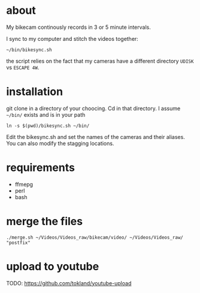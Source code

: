 # about
My bikecam continously records in 3 or 5 minute intervals.

I sync to my computer and stitch the videos together:

```
~/bin/bikesync.sh
```

the script relies on the fact that my cameras have a different directory `UDISK` vs `ESCAPE 4W`.

# installation

git clone in a directory of your choocing.
Cd in that directory.
I assume `~/bin/` exists and is in your path

```
ln -s $(pwd)/bikesync.sh ~/bin/
```

Edit the bikesync.sh and set the names of the cameras and their aliases.
You can also modify the stagging locations.

# requirements
  - ffmepg
  - perl
  - bash
# merge the files

```
./merge.sh ~/Videos/Videos_raw/bikecam/video/ ~/Videos/Videos_raw/ "postfix"
```

# upload to youtube
TODO: https://github.com/tokland/youtube-upload